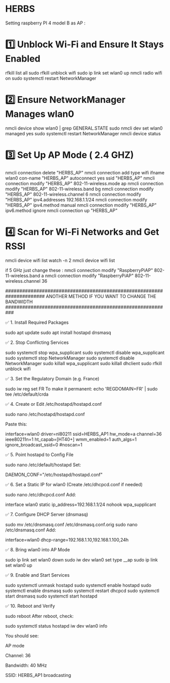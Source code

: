 # HERBS

Setting raspberry PI 4 model B as AP :

# 1️⃣ Unblock Wi-Fi and Ensure It Stays Enabled
rfkill list all
sudo rfkill unblock wifi
sudo ip link set wlan0 up
nmcli radio wifi on
sudo systemctl restart NetworkManager

# 2️⃣ Ensure NetworkManager Manages wlan0
nmcli device show wlan0 | grep GENERAL.STATE
sudo nmcli dev set wlan0 managed yes
sudo systemctl restart NetworkManager
nmcli device status

# 3️⃣ Set Up AP Mode ( 2.4 GHZ)
nmcli connection delete "HERBS_AP"
nmcli connection add type wifi ifname wlan0 con-name "HERBS_AP" autoconnect yes ssid "HERBS_AP"
nmcli connection modify "HERBS_AP" 802-11-wireless.mode ap
nmcli connection modify "HERBS_AP" 802-11-wireless.band bg
nmcli connection modify "HERBS_AP" 802-11-wireless.channel 6
nmcli connection modify "HERBS_AP" ipv4.addresses 192.168.1.1/24
nmcli connection modify "HERBS_AP" ipv4.method manual
nmcli connection modify "HERBS_AP" ipv6.method ignore
nmcli connection up "HERBS_AP"

# 4️⃣ Scan for Wi-Fi Networks and Get RSSI
nmcli device wifi list
watch -n 2 nmcli device wifi list


if 5 GHz just change these : 
nmcli connection modify "RaspberryPiAP" 802-11-wireless.band a
nmcli connection modify "RaspberryPiAP" 802-11-wireless.channel 36


###################################################################### ANOTHER METHOD IF YOU WANT TO CHANGE THE BANDWIDTH ###########################################################


✅ 1. Install Required Packages

sudo apt update
sudo apt install hostapd dnsmasq

✅ 2. Stop Conflicting Services

sudo systemctl stop wpa_supplicant
sudo systemctl disable wpa_supplicant
sudo systemctl stop NetworkManager
sudo systemctl disable NetworkManager
sudo killall wpa_supplicant
sudo killall dhclient
sudo rfkill unblock wifi

✅ 3. Set the Regulatory Domain (e.g. France)

sudo iw reg set FR
To make it permanent:
echo 'REGDOMAIN=FR' | sudo tee /etc/default/crda

✅ 4. Create or Edit /etc/hostapd/hostapd.conf

sudo nano /etc/hostapd/hostapd.conf

Paste this:

interface=wlan0
driver=nl80211
ssid=HERBS_AP1
hw_mode=a
channel=36
ieee80211n=1
ht_capab=[HT40+]
wmm_enabled=1
auth_algs=1
ignore_broadcast_ssid=0
#noscan=1


✅ 5. Point hostapd to Config File

sudo nano /etc/default/hostapd
Set:

DAEMON_CONF="/etc/hostapd/hostapd.conf"

✅ 6. Set a Static IP for wlan0 (Create /etc/dhcpcd.conf if needed)

sudo nano /etc/dhcpcd.conf
Add:

interface wlan0
    static ip_address=192.168.1.1/24
    nohook wpa_supplicant
    
✅ 7. Configure DHCP Server (dnsmasq)

sudo mv /etc/dnsmasq.conf /etc/dnsmasq.conf.orig
sudo nano /etc/dnsmasq.conf
Add:

interface=wlan0
dhcp-range=192.168.1.10,192.168.1.100,24h

✅ 8. Bring wlan0 into AP Mode

sudo ip link set wlan0 down
sudo iw dev wlan0 set type __ap
sudo ip link set wlan0 up

✅ 9. Enable and Start Services

sudo systemctl unmask hostapd
sudo systemctl enable hostapd
sudo systemctl enable dnsmasq
sudo systemctl restart dhcpcd
sudo systemctl start dnsmasq
sudo systemctl start hostapd

✅ 10. Reboot and Verify

sudo reboot
After reboot, check:

sudo systemctl status hostapd
iw dev wlan0 info

You should see:

AP mode

Channel: 36

Bandwidth: 40 MHz

SSID: HERBS_AP1 broadcasting

